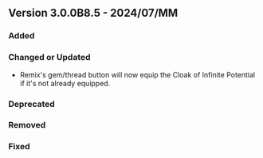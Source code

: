 ## Version 3.0.0B8.5 - 2024/07/MM

### Added
### Changed or Updated
- Remix's gem/thread button will now equip the Cloak of Infinite Potential if it's not already equipped.
### Deprecated
### Removed
### Fixed